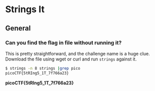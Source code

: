 # Strings It

## General

### Can you find the flag in file without running it?

This is pretty straightforward, and the challenge name is a huge clue.
Download the file using wget or curl and run `strings` against it.

```sh
$ strings -n 8 strings |grep pico
picoCTF{5tRIng5_1T_7f766a23}
```

**picoCTF{5tRIng5_1T_7f766a23}**
